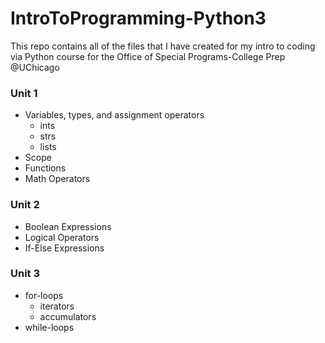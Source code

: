 # IntroToProgramming-Python3
This repo contains all of the files that I have created for my intro to coding via Python course for the Office of Special Programs-College Prep @UChicago



### Unit 1

- Variables, types, and assignment operators
  - ints
  - strs 
  - lists 
- Scope 
- Functions
- Math Operators



### Unit 2

* Boolean Expressions 
* Logical Operators
* If-Else Expressions



### Unit 3

* for-loops
  * iterators
  * accumulators 
* while-loops
